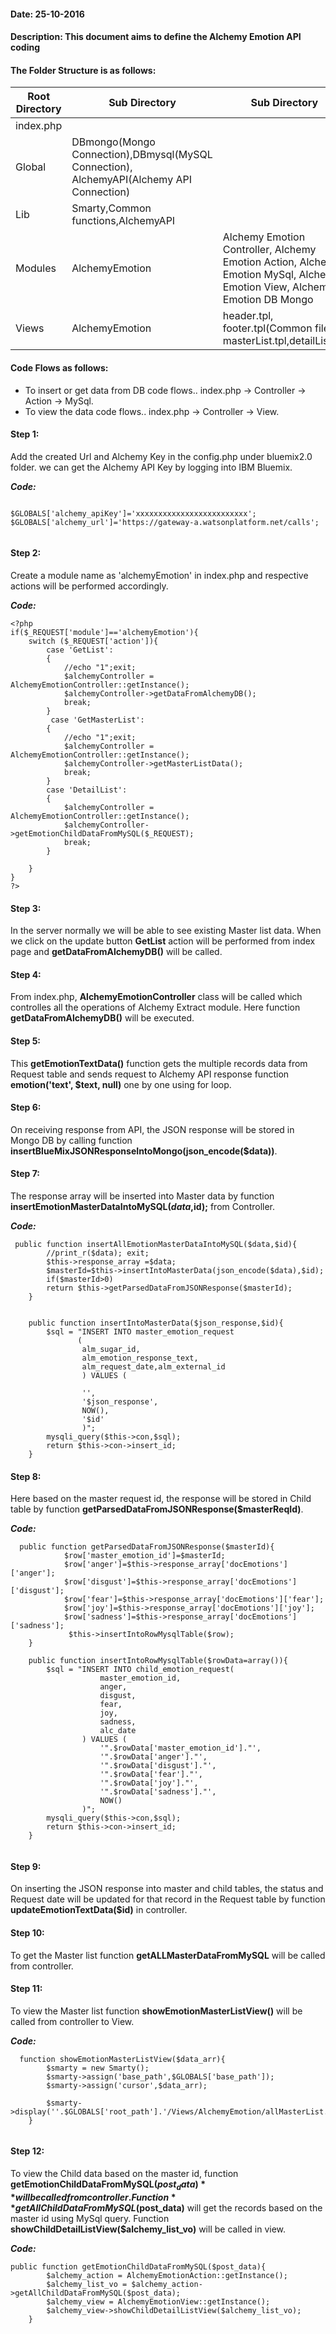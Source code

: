#### Date: 25-10-2016
#### Description: This document aims to define the Alchemy Emotion API coding 


#### The Folder Structure is as follows:
   
   
   Root Directory | Sub Directory | Sub Directory 
------------ | ------------- | -------------
index.php | | |
Global | DBmongo(Mongo Connection),DBmysql(MySQL Connection), AlchemyAPI(Alchemy API Connection)  | 
Lib | Smarty,Common functions,AlchemyAPI | |
Modules | AlchemyEmotion | Alchemy Emotion Controller, Alchemy Emotion Action, Alchemy Emotion MySql, Alchemy Emotion View, Alchemy Emotion DB Mongo|
Views | AlchemyEmotion | header.tpl, footer.tpl(Common files), masterList.tpl,detailList.tpl|

#### Code Flows as follows:
   * To insert or get data from DB code flows.. index.php -> Controller -> Action -> MySql.
   * To view the data code flows.. index.php -> Controller -> View.
   
 
#### Step 1:
  Add the created Url and Alchemy Key in the config.php under bluemix2.0 folder. we can get the Alchemy API Key by logging into IBM Bluemix. 
	
**_Code:_**
	
```
	
$GLOBALS['alchemy_apiKey']='xxxxxxxxxxxxxxxxxxxxxxxxx';
$GLOBALS['alchemy_url']='https://gateway-a.watsonplatform.net/calls';
	
```
	
  
#### Step 2:
  Create a module name as 'alchemyEmotion' in index.php and respective actions will be performed accordingly.
  
**_Code:_**

```
<?php
if($_REQUEST['module']=='alchemyEmotion'){
    switch ($_REQUEST['action']){
        case 'GetList':
        {
			//echo "1";exit; 
            $alchemyController = AlchemyEmotionController::getInstance();
            $alchemyController->getDataFromAlchemyDB();
            break;
        }
		 case 'GetMasterList':
        {
			//echo "1";exit; 
            $alchemyController = AlchemyEmotionController::getInstance();
            $alchemyController->getMasterListData();
            break;
        }
        case 'DetailList':
        {
            $alchemyController = AlchemyEmotionController::getInstance();
            $alchemyController->getEmotionChildDataFromMySQL($_REQUEST);
            break;
        }
      
    }
}
?>

```

#### Step 3:
   In the server normally we will be able to see existing Master list data. When we click on the update button **GetList** action will be performed from index page and **getDataFromAlchemyDB()** will be called.
   
#### Step 4:
   From index.php, **AlchemyEmotionController** class will be called which controlles all the operations of Alchemy Extract module. Here function **getDataFromAlchemyDB()** will be executed.
   
#### Step 5:
   This **getEmotionTextData()** function gets the multiple records data from Request table and sends request to Alchemy API response function **emotion('text', $text, null)** one by one using for loop.
   
#### Step 6:
   On receiving response from API, the JSON response will be stored in Mongo DB by calling function  **insertBlueMixJSONResponseIntoMongo(json_encode($data))**.

#### Step 7:
   The response array will be inserted into Master data by function **insertEmotionMasterDataIntoMySQL($data,$id);** from Controller.
   
**_Code:_**

```  
 public function insertAllEmotionMasterDataIntoMySQL($data,$id){
		//print_r($data); exit;
		$this->response_array =$data;
		$masterId=$this->insertIntoMasterData(json_encode($data),$id);
        if($masterId>0)
		return $this->getParsedDataFromJSONResponse($masterId);
	}
	
	
	public function insertIntoMasterData($json_response,$id){
    	$sql = "INSERT INTO master_emotion_request
               (
                alm_sugar_id,
                alm_emotion_response_text,
                alm_request_date,alm_external_id
                ) VALUES (
                
                '',
                '$json_response',
                NOW(),
				'$id'
                )";
		mysqli_query($this->con,$sql);
        return $this->con->insert_id;
    }

```

#### Step 8:
   Here based on the master request id, the response will be stored in Child table by function **getParsedDataFromJSONResponse($masterReqId)**.

**_Code:_**

```
  public function getParsedDataFromJSONResponse($masterId){
            $row['master_emotion_id']=$masterId;
			$row['anger']=$this->response_array['docEmotions']['anger'];
            $row['disgust']=$this->response_array['docEmotions']['disgust']; 
		    $row['fear']=$this->response_array['docEmotions']['fear'];
			$row['joy']=$this->response_array['docEmotions']['joy'];
			$row['sadness']=$this->response_array['docEmotions']['sadness'];
			 $this->insertIntoRowMysqlTable($row);
    }

    public function insertIntoRowMysqlTable($rowData=array()){
    	$sql = "INSERT INTO child_emotion_request(
                    master_emotion_id,
					anger,
                    disgust,
                    fear,
					joy,
					sadness,
                    alc_date
                ) VALUES (
                    '".$rowData['master_emotion_id']."',
					'".$rowData['anger']."',
                    '".$rowData['disgust']."',
                    '".$rowData['fear']."',
					'".$rowData['joy']."',
					'".$rowData['sadness']."',
                    NOW()
                )";
        mysqli_query($this->con,$sql);
        return $this->con->insert_id;
    }
    
```

#### Step 9:
   On inserting the JSON response into master and child tables, the status and Request date will be updated for that record in the Request table by function **updateEmotionTextData($id)** in controller.


#### Step 10:
   To get the Master list function **getALLMasterDataFromMySQL** will be called from controller.
   
#### Step 11:
   To view the Master list function **showEmotionMasterListView()** will be called from controller to View.
   
**_Code:_**

```
  function showEmotionMasterListView($data_arr){
        $smarty = new Smarty();
        $smarty->assign('base_path',$GLOBALS['base_path']);
		$smarty->assign('cursor',$data_arr);
		
	    $smarty->display(''.$GLOBALS['root_path'].'/Views/AlchemyEmotion/allMasterList.tpl');
    }
    
``` 

#### Step 12:
   To view the Child data based on the master id, function **getEmotionChildDataFromMySQL($post_data)** will be called from controller.
   Function **getAllChildDataFromMySQL($post_data)** will get the records based on the master id using MySql query. Function **showChildDetailListView($alchemy_list_vo)** will be called in view. 
   
**_Code:_**

```
public function getEmotionChildDataFromMySQL($post_data){
        $alchemy_action = AlchemyEmotionAction::getInstance();
        $alchemy_list_vo = $alchemy_action->getAllChildDataFromMySQL($post_data);
		$alchemy_view = AlchemyEmotionView::getInstance();
    	$alchemy_view->showChildDetailListView($alchemy_list_vo);
	}
```
